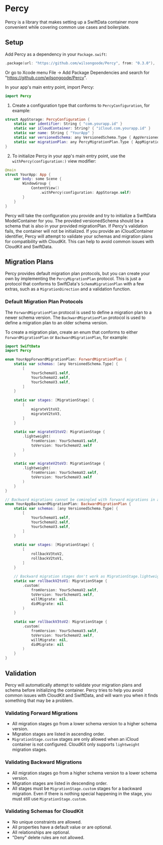 # Percy

Percy is a library that makes setting up a SwiftData container more convenient while covering common use cases and boilerplate.

## Setup

Add Percy as a dependency in your `Package.swift`:
```swift
.package(url: "https://github.com/wilsongoode/Percy", from: "0.3.0"),
```
Or go to Xcode menu File -> Add Package Dependencies and search for "https://github.com/wilsongoode/Percy".

In your app's main entry point, import Percy:
```swift
import Percy
```

1. Create a configuration type that conforms to `PercyConfiguration`, for example:
```swift
struct AppStorage: PercyConfiguration {
    static var identifier: String { "com.yourapp.id" }
    static var iCloudContainer: String? { "iCloud.com.yourapp.id" }
    static var name: String { "YourApp" }
    static var versionedSchema: any VersionedSchema.Type { AppVersionedSchema.self }
    static var migrationPlan: any PercyMigrationPlan.Type { AppMigrationPlan.self }
}
```

2. To initialize Percy in your app's main entry point, use the `withPercy(configuration:)` view modifier:
```swift
@main
struct YourApp: App {
    var body: some Scene {
        WindowGroup {
            ContentView()
                .withPercy(configuration: AppStorage.self)
        }
    }
}
```

Percy will take the configuration you provide and try to initialize a SwiftData ModelContainer for you. The provided versionedSchema should be a schema that is also in your provided migrationPlan. If Percy's validation fails, the container will not be initialized. If you provide an iCloudContainer identifier, Percy will attempt to validate your schemas and migration plans for compatibility with CloudKit. This can help to avoid common issues with CloudKit and SwiftData.

## Migration Plans

Percy provides default migration plan protocols, but you can create your own by implementing the `PercyMigrationPlan` protocol. This is just a protocol that conforms to SwiftData's `SchemaMigrationPlan` with a few extras, such as a `MigrationDirection` and a validation function.

### Default Migration Plan Protocols

The `ForwardMigrationPlan` protocol is used to define a migration plan to a newer schema version.
The `BackwardMigrationPlan` protocol is used to define a migration plan to an older schema version.

To create a migration plan, create an enum that conforms to either `ForwardMigrationPlan` or `BackwardMigrationPlan`, for example:
```swift
import SwiftData
import Percy

enum YourAppForwardMigrationPlan: ForwardMigrationPlan {
    static var schemas: [any VersionedSchema.Type] {
        [
            YourSchemaV1.self,
            YourSchemaV2.self,
            YourSchemaV3.self,
        ]
    }
    
    static var stages: [MigrationStage] {
        [
            migrateV1toV2,
            migrateV2toV3,
        ]
    }
    
    static var migrateV1toV2: MigrationStage {
        .lightweight(
            fromVersion: YourSchemaV1.self,
            toVersion: YourSchemaV2.self
        )
    }
    
    static var migrateV2toV3: MigrationStage {
        .lightweight(
            fromVersion: YourSchemaV2.self,
            toVersion: YourSchemaV3.self
        )
    }
}

// Backward migrations cannot be comingled with forward migrations in a single migration plan
enum YourAppBackwardMigrationPlan: BackwardMigrationPlan {
    static var schemas: [any VersionedSchema.Type] {
        [
            YourSchemaV1.self,
            YourSchemaV2.self,
            YourSchemaV3.self,
        ]
    }
    
    static var stages: [MigrationStage] {
        [
            rollbackV3toV2,
            rollbackV2toV1,
        ]
    }
    
    // Backward migration stages don't work as MigrationStage.lightweight, so they must be .custom, even if simple
    static var rollbackV2toV1: MigrationStage {
        .custom(
            fromVersion: YourSchemaV2.self,
            toVersion: YourSchemaV1.self,
            willMigrate: nil,
            didMigrate: nil
        )
    }
    
    static var rollbackV3toV2: MigrationStage {
        .custom(
            fromVersion: YourSchemaV3.self,
            toVersion: YourSchemaV2.self,
            willMigrate: nil,
            didMigrate: nil
        )
    }
}
```

## Validation

Percy will automatically attempt to validate your migration plans and schema before initializing the container.
Percy tries to help you avoid common issues with CloudKit and SwiftData, and will warn you when it finds something that may be a problem.

### Validating Forward Migrations

- All migration stages go from a lower schema version to a higher schema version.
- Migration stages are listed in ascending order.
- `MigrationStage.custom` stages are only allowed when an iCloud container is not configured. CloudKit only supports `lightweight` migration stages.

### Validating Backward Migrations

- All migration stages go from a higher schema version to a lower schema version.
- Migration stages are listed in descending order.
- All stages must be `MigrationStage.custom` stages for a backward migration. Even if there is nothing special happening in the stage, you must still use `MigrationStage.custom`.

### Validating Schemas for CloudKit

- No unique constraints are allowed.
- All properties have a default value or are optional.
- All relationships are optional.
- "Deny" delete rules are not allowed.
